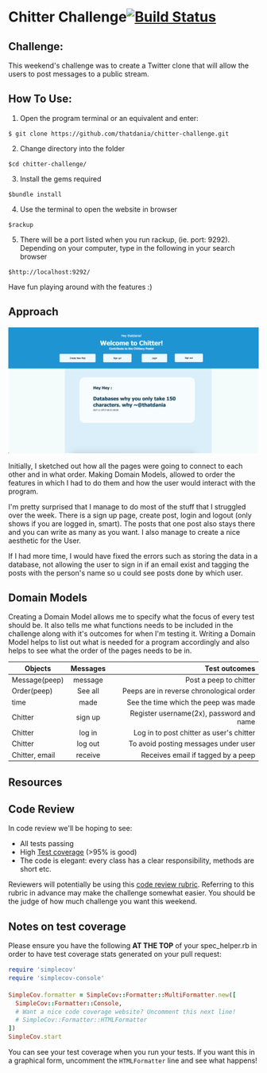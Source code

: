Chitter Challenge[![Build Status](https://travis-ci.org/makersacademy/chitter-challenge.svg?branch=master)](https://travis-ci.org/makersacademy/chitter-challenge)
=================

Challenge:
-------
This weekend's challenge was to create a  Twitter clone that will allow the users to post messages to a public stream.

How To Use:
-------
1. Open the program terminal or an equivalent and enter:
```
$ git clone https://github.com/thatdania/chitter-challenge.git
```
2. Change directory into the folder
```
$cd chitter-challenge/
```
3. Install the gems required
```
$bundle install
```
4. Use the terminal to open the website in browser
```
$rackup
```
5. There will be a port listed when you run rackup, (ie. port: 9292). Depending on your computer, type in the following in your search browser
```
$http://localhost:9292/
```

Have fun playing around with the features :)

Approach
-------

![](images/1.PNG)

Initially, I sketched out how all the pages were going to connect to each other and in what order. Making Domain Models, allowed to order the features in which I had to do them and how the user would interact with the program.

I'm pretty surprised that I manage to do most of the stuff that I struggled over the week. There is a sign up page, create post, login and logout (only shows if you are logged in, smart). The posts that one post also stays there and you can write as many as you want. I also manage to create a nice aesthetic for the User.

If I had more time, I would have fixed the errors such as storing the data in a database, not allowing the user to sign in if an email exist and tagging the posts with the person's name so u could see posts done by which user.


Domain Models
-------

Creating a Domain Model allows me to specify what the focus of every test should be. It also tells me what functions needs to be included in the challenge along with it's outcomes for when I'm testing it. Writing a Domain Model helps to list out what is needed for a program accordingly and
also helps to see what the order of the pages needs to be in.

| Objects       | Messages      | Test outcomes                            |
| ------------- |:-------------:| ----------------------------------------:|
| Message(peep) | message       | Post a peep to chitter                   |
| Order(peep)   | See all       | Peeps are in reverse chronological order |
| time          | made          | See the time which the peep was made     |
| Chitter       | sign up       | Register username(2x), password and name |
| Chitter       | log in        | Log in to post chitter as user's chitter |
| Chitter       | log out       | To avoid posting messages under user     |
| Chitter, email| receive       | Receives email if tagged by a peep       |


Resources
-------



Code Review
-----------

In code review we'll be hoping to see:

* All tests passing
* High [Test coverage](https://github.com/makersacademy/course/blob/master/pills/test_coverage.md) (>95% is good)
* The code is elegant: every class has a clear responsibility, methods are short etc.

Reviewers will potentially be using this [code review rubric](docs/review.md).  Referring to this rubric in advance may make the challenge somewhat easier.  You should be the judge of how much challenge you want this weekend.

Notes on test coverage
----------------------

Please ensure you have the following **AT THE TOP** of your spec_helper.rb in order to have test coverage stats generated
on your pull request:

```ruby
require 'simplecov'
require 'simplecov-console'

SimpleCov.formatter = SimpleCov::Formatter::MultiFormatter.new([
  SimpleCov::Formatter::Console,
  # Want a nice code coverage website? Uncomment this next line!
  # SimpleCov::Formatter::HTMLFormatter
])
SimpleCov.start
```

You can see your test coverage when you run your tests. If you want this in a graphical form, uncomment the `HTMLFormatter` line and see what happens!

